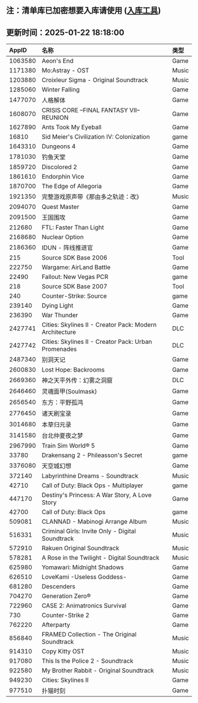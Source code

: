 ## 注：清单库已加密想要入库请使用 ([入库工具](https://github.com/BlankTMing/ManifestAutoUpdate/releases))

## 更新时间：2025-01-22 18:18:00
| AppID | 名称 | 类型  |
| :-------------------- | :----------------------------- | :----------- |
| 1063580 | Aeon's End| Game |
| 1171380 | Mo:Astray - OST| Music |
| 1203880 | Croixleur Sigma - Original Soundtrack| Music |
| 1285060 | Winter Falling| Game |
| 1477070 | 人格解体| Game |
| 1608070 | CRISIS CORE –FINAL FANTASY VII– REUNION| Game |
| 1627890 | Ants Took My Eyeball| Game |
| 16810 | Sid Meier's Civilization IV: Colonization| game |
| 1643310 | Dungeons 4| Game |
| 1781030 | 钓鱼天堂| Game |
| 1859720 | Discolored 2| Game |
| 1861610 | Endorphin Vice| Game |
| 1870700 | The Edge of Allegoria| Game |
| 1921350 | 完整游戏原声带《那由多之轨迹：改》| Music |
| 2094070 | Quest Master| Game |
| 2091500 | 王国围攻| Game |
| 212680 | FTL: Faster Than Light| Game |
| 2168680 | Nuclear Option| Game |
| 2186360 | IDUN - 阵线推进官| Game |
| 215 | Source SDK Base 2006| Tool |
| 222750 | Wargame: AirLand Battle| Game |
| 22490 | Fallout: New Vegas PCR| game |
| 218 | Source SDK Base 2007| Tool |
| 240 | Counter-Strike: Source| game |
| 239140 | Dying Light| Game |
| 236390 | War Thunder| Game |
| 2427741 | Cities: Skylines II - Creator Pack: Modern Architecture| DLC |
| 2427742 | Cities: Skylines II - Creator Pack: Urban Promenades| DLC |
| 2487340 | 别洞天记| Game |
| 2600830 | Lost Hope: Backrooms| Game |
| 2669360 | 神之天平外传：幻雾之洞窟| DLC |
| 2646460 | 灵魂面甲(Soulmask)| Game |
| 2656540 | 东方：平野孤鸿| Game |
| 2776450 | 诸天刷宝录| Game |
| 3014680 | 本草归元录| Game |
| 3141580 | 台北仲夏夜之梦| Game |
| 2967990 | Train Sim World® 5| Game |
| 33780 | Drakensang 2 - Phileasson's Secret| game |
| 3376080 | 天空城幻想| Game |
| 372140 | Labyrinthine Dreams - Soundtrack| Music |
| 42710 | Call of Duty: Black Ops - Multiplayer| game |
| 447170 | Destiny's Princess: A War Story, A Love Story| Game |
| 42700 | Call of Duty: Black Ops| game |
| 509081 | CLANNAD - Mabinogi Arrange Album| Music |
| 516331 | Criminal Girls: Invite Only - Digital Soundtrack| Music |
| 572910 | Rakuen Original Soundtrack| Music |
| 578281 | A Rose in the Twilight - Digital Soundtrack| Music |
| 625980 | Yomawari: Midnight Shadows| Game |
| 626510 | LoveKami -Useless Goddess-| Game |
| 681280 | Descenders| Game |
| 704270 | Generation Zero®| Game |
| 722960 | CASE 2: Animatronics Survival| Game |
| 730 | Counter-Strike 2| Game |
| 762220 | Afterparty| Game |
| 856840 | FRAMED Collection - The Original Soundtrack| Music |
| 914310 | Copy Kitty OST| Music |
| 917080 | This Is the Police 2 - Soundtrack| Music |
| 922580 | My Brother Rabbit - Original Soundtrack| Music |
| 949230 | Cities: Skylines II| Game |
| 977510 | 扑猫时刻| Game |
